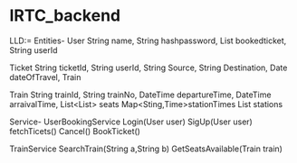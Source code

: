 # IRTC_backend
LLD:=
Entities-
User
  String name,
  String hashpassword,
  List<TIcket> bookedticket,
  String userId
  
Ticket
  String ticketId,
  String userId,
  String Source,
  String Destination,
  Date dateOfTravel,
  Train

Train
  String trainId,
  String trainNo,
  DateTime departureTime,
  DateTime arraivalTime,
  List<List<boolean>> seats
  Map<Sting,Time>stationTimes
  List<String> stations

Service-
UserBookingService
  Login(User user)
  SigUp(User user)
  fetchTicets()
  Cancel()
  BookTicket()

TrainService
  SearchTrain(String a,String b)
  GetSeatsAvailable(Train train)
  
  
  
  
